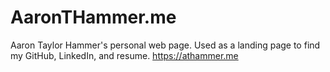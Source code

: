 # AaronTHammer.me
Aaron Taylor Hammer's personal web page. Used as a landing page to find my GitHub, LinkedIn, and resume.
https://athammer.me
